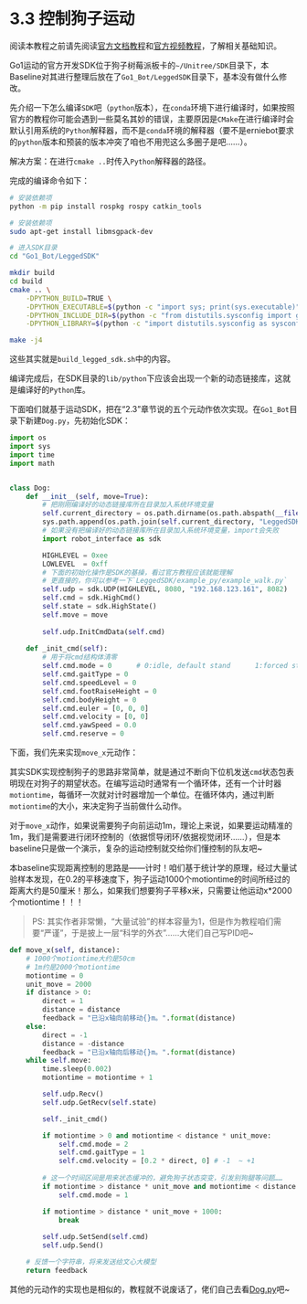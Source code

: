 # 3.3 控制狗子运动

阅读本教程之前请先阅读[官方文档教程](https://www.yuque.com/ironfatty/nly1un/kv5s7k)和[官方视频教程](https://www.yuque.com/ironfatty/nly1un/su8o89)，了解相关基础知识。

Go1运动的官方开发SDK位于狗子树莓派板卡的`~/Unitree/SDK`目录下，本Baseline对其进行整理后放在了`Go1_Bot/LeggedSDK`目录下，基本没有做什么修改。

先介绍一下怎么编译`SDK`吧（`python`版本），在`conda`环境下进行编译时，如果按照官方的教程你可能会遇到一些莫名其妙的错误，主要原因是`CMake`在进行编译时会默认引用系统的`Python`解释器，而不是`conda`环境的解释器（要不是erniebot要求的`python`版本和预装的版本冲突了咱也不用兜这么多圈子是吧……）。

解决方案：在进行`cmake ..`时传入`Python`解释器的路径。

完成的编译命令如下：

```sh
# 安装依赖项
python -m pip install rospkg rospy catkin_tools

# 安装依赖项
sudo apt-get install libmsgpack-dev

# 进入SDK目录
cd "Go1_Bot/LeggedSDK"

mkdir build
cd build
cmake .. \
    -DPYTHON_BUILD=TRUE \
    -DPYTHON_EXECUTABLE=$(python -c "import sys; print(sys.executable)") \
    -DPYTHON_INCLUDE_DIR=$(python -c "from distutils.sysconfig import get_python_inc; print(get_python_inc())")  \
    -DPYTHON_LIBRARY=$(python -c "import distutils.sysconfig as sysconfig; print(sysconfig.get_config_var('LIBDIR'))")

make -j4
```

这些其实就是`build_legged_sdk.sh`中的内容。

编译完成后，在SDK目录的`lib/python`下应该会出现一个新的动态链接库，这就是编译好的`Python`库。

下面咱们就基于运动SDK，把在“2.3”章节说的五个元动作依次实现。在`Go1_Bot`目录下新建`Dog.py`，先初始化SDK：

```py
import os
import sys
import time
import math


class Dog:
    def __init__(self, move=True):
        # 把刚刚编译好的动态链接库所在目录加入系统环境变量
        self.current_directory = os.path.dirname(os.path.abspath(__file__))
        sys.path.append(os.path.join(self.current_directory, "LeggedSDK", "lib", "python", "arm64"))
        # 如果没有把编译好的动态链接库所在目录加入系统环境变量，import会失败
        import robot_interface as sdk

        HIGHLEVEL = 0xee
        LOWLEVEL  = 0xff
        # 下面的初始化操作是SDK的基操，看过官方教程应该就能理解
        # 更直接的，你可以参考一下`LeggedSDK/example_py/example_walk.py`
        self.udp = sdk.UDP(HIGHLEVEL, 8080, "192.168.123.161", 8082)
        self.cmd = sdk.HighCmd()
        self.state = sdk.HighState()
        self.move = move
        
        self.udp.InitCmdData(self.cmd)
    
    def _init_cmd(self):
        # 用于将cmd结构体清零
        self.cmd.mode = 0      # 0:idle, default stand      1:forced stand     2:walk continuously
        self.cmd.gaitType = 0
        self.cmd.speedLevel = 0
        self.cmd.footRaiseHeight = 0
        self.cmd.bodyHeight = 0
        self.cmd.euler = [0, 0, 0]
        self.cmd.velocity = [0, 0]
        self.cmd.yawSpeed = 0.0
        self.cmd.reserve = 0
```

下面，我们先来实现`move_x`元动作：

其实SDK实现控制狗子的思路非常简单，就是通过不断向下位机发送`cmd`状态包表明现在对狗子的期望状态。在编写运动时通常有一个循环体，还有一个计时器`motiontime`，每循环一次就对计时器增加一个单位。在循环体内，通过判断`motiontime`的大小，来决定狗子当前做什么动作。

对于`move_x`动作，如果说需要狗子向前运动1m，理论上来说，如果要运动精准的1m，我们是需要进行闭环控制的（依据惯导闭环/依据视觉闭环……），但是本baseline只是做一个演示，复杂的运动控制就交给你们懂控制的队友吧~

本baseline实现距离控制的思路是——计时！咱们基于统计学的原理，经过大量试验样本发现，在0.2的平移速度下，狗子运动1000个motiontime的时间所经过的距离大约是50厘米！那么，如果我们想要狗子平移x米，只需要让他运动x*2000个motiontime！！！

> PS: 其实作者非常懒，“大量试验”的样本容量为1，但是作为教程咱们需要“严谨”，于是披上一层“科学的外衣”……大佬们自己写PID吧~

```py
def move_x(self, distance):
    # 1000个motiontime大约是50cm
    # 1m约是2000个motiontime
    motiontime = 0
    unit_move = 2000
    if distance > 0:
        direct = 1
        distance = distance
        feedback = "已沿x轴向前移动{}m。".format(distance)
    else:
        direct = -1
        distance = -distance
        feedback = "已沿x轴向后移动{}m。".format(distance)
    while self.move:
        time.sleep(0.002)
        motiontime = motiontime + 1

        self.udp.Recv()
        self.udp.GetRecv(self.state)

        self._init_cmd()

        if motiontime > 0 and motiontime < distance * unit_move:
            self.cmd.mode = 2
            self.cmd.gaitType = 1
            self.cmd.velocity = [0.2 * direct, 0] # -1  ~ +1
        
        # 这一个时间区间是用来状态缓冲的，避免狗子状态突变，引发别狗腿等问题……
        if motiontime > distance * unit_move and motiontime < distance * unit_move + 1000:
            self.cmd.mode = 1

        if motiontime > distance * unit_move + 1000:
            break
        
        self.udp.SetSend(self.cmd)
        self.udp.Send()

    # 反馈一个字符串，将来发送给文心大模型
    return feedback
```

其他的元动作的实现也是相似的，教程就不说废话了，佬们自己去看[Dog.py](../Go1_Bot/Dog.py)吧~
